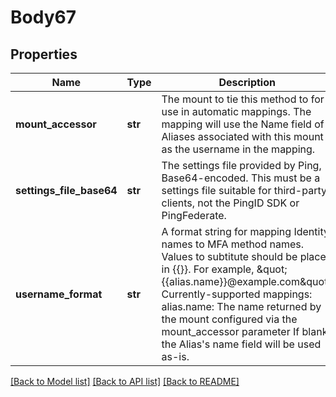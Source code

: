 # Body67

## Properties
Name | Type | Description | Notes
------------ | ------------- | ------------- | -------------
**mount_accessor** | **str** | The mount to tie this method to for use in automatic mappings. The mapping will use the Name field of Aliases associated with this mount as the username in the mapping. | [optional] 
**settings_file_base64** | **str** | The settings file provided by Ping, Base64-encoded. This must be a settings file suitable for third-party clients, not the PingID SDK or PingFederate. | [optional] 
**username_format** | **str** | A format string for mapping Identity names to MFA method names. Values to subtitute should be placed in {{}}. For example, \&quot;{{alias.name}}@example.com\&quot;. Currently-supported mappings: alias.name: The name returned by the mount configured via the mount_accessor parameter If blank, the Alias&#x27;s name field will be used as-is. | [optional] 

[[Back to Model list]](../README.md#documentation-for-models) [[Back to API list]](../README.md#documentation-for-api-endpoints) [[Back to README]](../README.md)

